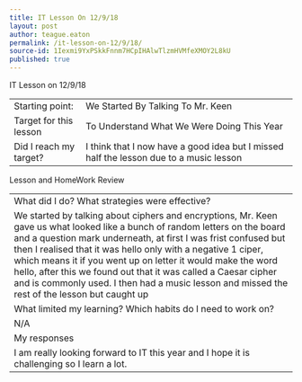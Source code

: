 ```yaml
---
title: IT Lesson On 12/9/18
layout: post
author: teague.eaton
permalink: /it-lesson-on-12/9/18/
source-id: 1Iexmi9YxPSkkFnnm7HCpIHAlwTlzmHVMfeXMOY2L8kU
published: true
---
```

IT Lesson on 12/9/18

<table>
  <tr>
    <td>Starting point:</td>
    <td>We Started By Talking To Mr. Keen</td>
  </tr>
  <tr>
    <td>Target for this lesson</td>
    <td>To Understand What We Were Doing This Year </td>
  </tr>
  <tr>
    <td>Did I reach my target? 
</td>
    <td>I think that I now have a good idea but I missed half the lesson due to a music lesson </td>
  </tr>
</table>


Lesson and HomeWork Review

<table>
  <tr>
    <td>What did I do? What strategies were effective? </td>
  </tr>
  <tr>
    <td>We started by talking about ciphers and encryptions, Mr. Keen gave us what looked like a bunch of random letters on the board and a question mark underneath, at first I was frist confused but then I realised that it was hello only with a negative 1 ciper, which means it if you went up on letter it would make the word hello, after this we found out that it was called a Caesar cipher and is commonly used. I then had a music lesson and missed the rest of the lesson but caught up </td>
  </tr>
  <tr>
    <td>What limited my learning? Which habits do I need to work on? </td>
  </tr>
  <tr>
    <td>N/A</td>
  </tr>
  <tr>
    <td>My responses </td>
  </tr>
  <tr>
    <td>I am really looking forward to IT this year and I hope it is challenging so I learn a lot.</td>
  </tr>
</table>


